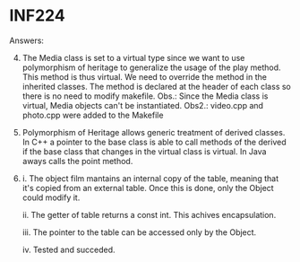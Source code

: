 # INF224

Answers:

4. The Media class is set to a virtual type since we want to use polymorphism of heritage to generalize the usage of the play method. This method is thus virtual. We need to override the method in the inherited classes.
The method is declared at the header of each class so there is no need to modify makefile.
Obs.: Since the Media class is virtual, Media objects can't be instantiated.
Obs2.: video.cpp and photo.cpp were added to the Makefile

5. Polymorphism of Heritage allows generic treatment of derived classes. In C++ a pointer to the base class is able to call methods of the derived if the base class that changes in the virtual class is virtual. In Java aways calls the point method.


6.
    i. The object film mantains an internal copy of the table, meaning that it's copied from an external table. Once this is done, only the Object could modify it.

    ii. The getter of table returns a const int. This achives encapsulation.

    iii. The pointer to the table can be accessed only by the Object. 

    iv. Tested and succeded.